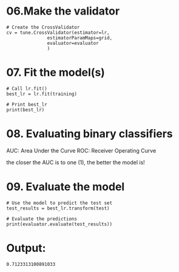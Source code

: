 # 06.Make the validator

```
# Create the CrossValidator
cv = tune.CrossValidator(estimator=lr,
               estimatorParamMaps=grid,
               evaluator=evaluator
               )
```

# 07. Fit the model(s)

```
# Call lr.fit()
best_lr = lr.fit(training)

# Print best_lr
print(best_lr)
```

# 08. Evaluating binary classifiers

AUC: Area Under the Curve
ROC: Receiver Operating Curve

the closer the AUC is to one (1), the better the model is!


# 09. Evaluate the model

```
# Use the model to predict the test set
test_results = best_lr.transform(test)

# Evaluate the predictions
print(evaluator.evaluate(test_results))
```

# Output:
`0.7123313100891033` 

